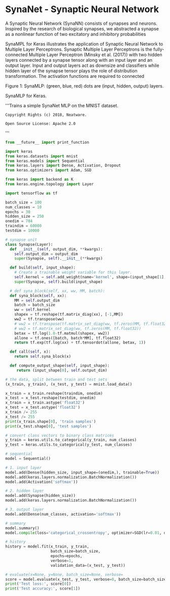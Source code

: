 # SynaNet - Synaptic Neural Network

A Synaptic Neural Network (SynaNN) consists of synapses and neurons. Inspired by the research of biological synapses, we abstracted a synapse as a nonlinear function of two excitatory and inhibitory probabilities

SynaMPL for Keras illustrates the application of Synaptic Neural Network to Multiple Layer Perceptrons. Synaptic Multiple Layer Perceptrons is the fully-connected Multiple Layer Perceptron (Minsky et al. (2017)) with two hidden layers connected by a synapse tensor along with an input layer and an output layer. Input and output layers act as downsize and classifiers while hidden layer of the synapse tensor plays the role of distribution transformation. The activation functions are required to connected


Figure 1: SynaMLP: (green, blue, red) dots are (input, hidden, output) layers.

SynaMLP for Keras.

'''Trains a simple SynaNet MLP on the MNIST dataset.

    Copyright Rights (c) 2018, Neatware.

    Open Source License: Apache 2.0
'''
```python
from __future__ import print_function

import keras
from keras.datasets import mnist
from keras.models import Sequential
from keras.layers import Dense, Activation, Dropout
from keras.optimizers import Adam, SGD

from keras import backend as K
from keras.engine.topology import Layer

import tensorflow as tf

batch_size = 100
num_classes = 10
epochs = 30
hidden_size = 250
onedim = 784
traindim = 60000
testdim = 10000

# synapse unit
class Synapse(Layer):
  def __init__(self, output_dim, **kwargs):
    self.output_dim = output_dim
    super(Synapse, self).__init__(**kwargs)

  def build(self, input_shape):
    # Create a trainable weight variable for this layer.
    self.kernel = self.add_weight(name='kernel', shape=(input_shape[1], self.output_dim), initializer='uniform', trainable=True)
    super(Synapse, self).build(input_shape)

  # def syna_block(self, xx, ww, MM, batch):
  def syna_block(self, xx):
    MM = self.output_dim
    batch = batch_size
    ww = self.kernel
    shapex = tf.reshape(tf.matrix_diag(xx), [-1,MM])
    ww2 = tf.transpose(ww)
    # ww2 = tf.transpose(tf.matrix_set_diag(ww, tf.zeros(MM, tf.float32)))
    # ww2 = tf.matrix_set_diag(ww, tf.zeros(MM, tf.float32))
    betax = tf.log(1.0-tf.matmul(shapex, ww2))
    allone = tf.ones([batch, batch*MM], tf.float32)
    return tf.exp(tf.log(xx) + tf.tensordot(allone, betax, 1))

  def call(self, x):
    return self.syna_block(x)

  def compute_output_shape(self, input_shape):
     return (input_shape[0], self.output_dim)

# the data, split between train and test sets
(x_train, y_train), (x_test, y_test) = mnist.load_data()

x_train = x_train.reshape(traindim, onedim)
x_test = x_test.reshape(testdim, onedim)
x_train = x_train.astype('float32')
x_test = x_test.astype('float32')
x_train /= 255
x_test /= 255
print(x_train.shape[0], 'train samples')
print(x_test.shape[0], 'test samples')

# convert class vectors to binary class matrices
y_train = keras.utils.to_categorical(y_train, num_classes)
y_test = keras.utils.to_categorical(y_test, num_classes)

# sequential
model = Sequential()

# 1. input layer
model.add(Dense(hidden_size, input_shape=(onedim,), trainable=True))
model.add(keras.layers.normalization.BatchNormalization())
model.add(Activation('softmax'))

# 2. hidden layer
model.add(Synapse(hidden_size))
model.add(keras.layers.normalization.BatchNormalization())

# 3. output layer
model.add(Dense(num_classes, activation='softmax'))

# summary
model.summary()
model.compile(loss='categorical_crossentropy', optimizer=SGD(lr=0.01, decay=1e-6, momentum=0.9, nesterov=True), metrics=['accuracy'])

# history
history = model.fit(x_train, y_train,
                    batch_size=batch_size,
                    epochs=epochs,
                    verbose=1,
                    validation_data=(x_test, y_test))

# evaluate(x=None, y=None, batch_size=None, verbose=
score = model.evaluate(x_test, y_test, verbose=0, batch_size=batch_size)
print('Test loss:', score[0])
print('Test accuracy:', score[1])
```
